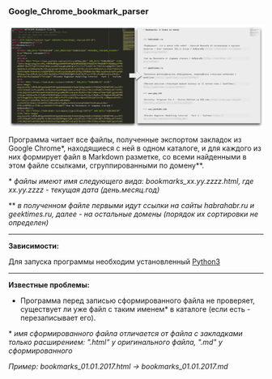 ### Google_Chrome_bookmark_parser

![example](https://raw.githubusercontent.com/testoo1/TEST_GFOR/master/Python_GC%20bookmark%20parser/Google_Chrome_bookmark_parser.png)

Программа читает все файлы, полученные экспортом закладок из Google Chrome\*, находящиеся с ней в одном каталоге, и для каждого из них формирует файл в Markdown разметке, со всеми найденными в этом файле ссылками, сгруппированными по домену\*\*.

\* *файлы имеют имя следующего вида: bookmarks_xx.yy.zzzz.html, где xx.yy.zzzz - текущая дата (день.месяц.год)*

\*\* *в полученном файле первыми идут ссылки на сайты habrahabr.ru и geektimes.ru, далее - на остальные домены (порядок их сортировки не определен)*

---

**Зависимости:**

Для запуска программы необходим установленный [Python3](https://www.python.org/downloads/)

---

**Известные проблемы:**

* Программа перед записью сформированного файла не проверяет, существует ли уже файл с таким именем\* в каталоге (если есть - перезаписывает его).

\* *имя сформированного файла отличается от файла с закладками только расширением: ".html" у оригинального файла, ".md" у сформированного*

*Пример: bookmarks_01.01.2017.html -> bookmarks_01.01.2017.md*
